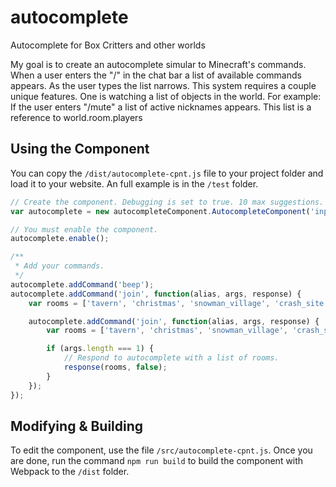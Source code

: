 # autocomplete
Autocomplete for Box Critters and other worlds

My goal is to create an autocomplete simular to Minecraft's commands. When a user enters the "/" in the chat bar a list of available commands appears. As the user types the list narrows. This system requires a couple unique features. One is watching a list of objects in the world. For example: If the user enters "/mute" a list of active nicknames appears. This list is a reference to world.room.players

## Using the Component
You can copy the `/dist/autocomplete-cpnt.js` file to your project folder and load it to your website. An full example is in the `/test` folder.
```js
// Create the component. Debugging is set to true. 10 max suggestions.
var autocomplete = new autocompleteComponent.AutocompleteComponent('inputMessage', true, 10);

// You must enable the component.
autocomplete.enable();

/**
 * Add your commands.
 */
autocomplete.addCommand('beep');
autocomplete.addCommand('join', function(alias, args, response) {
    var rooms = ['tavern', 'christmas', 'snowman_village', 'crash_site', 'forest'];

    autocomplete.addCommand('join', function(alias, args, response) {
        var rooms = ['tavern', 'christmas', 'snowman_village', 'crash_site', 'forest'];

        if (args.length === 1) {
            // Respond to autocomplete with a list of rooms.
            response(rooms, false);
        }
    });
});
```

## Modifying & Building
To edit the component, use the file `/src/autocomplete-cpnt.js`. Once you are done, run the command `npm run build` to build the component with Webpack to the `/dist` folder.